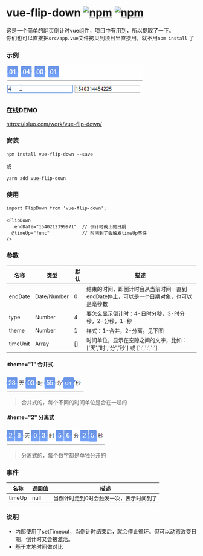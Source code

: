 # vue-flip-down  [![npm](https://img.shields.io/npm/v/vue-flip-down.svg)](https://www.npmjs.com/package/vue-flip-down) [![npm](https://img.shields.io/npm/dy/vue-flip-down.svg)](https://www.npmjs.com/package/vue-flip-down)



这是一个简单的翻页倒计时vue组件，项目中有用到，所以提取了一下。<br/>
你们也可以直接把`src/app.vue`文件拷贝到项目里直接用，就不用`npm install` 了

### 示例
![img](public/demo.gif)

### 在线DEMO
<a href="https://isluo.com/work/vue-filp-down/" target="_blank">https://isluo.com/work/vue-filp-down/</a>


### 安装
```
npm install vue-flip-down --save
```
或
```
yarn add vue-flip-down 
```

### 使用
```vue
import FlipDown from 'vue-flip-down';

<FlipDown
  :endDate="1540212399971"  // 倒计时截止的日期
  @timeUp="func"            // 时间到了会触发timeUp事件
/>
```

### 参数

| 名称    | 类型        | 默认 | 描述                                                                                  |
| ------- | ----------- | ---- | ------------------------------------------------------------------------------------- |
| endDate | Date/Number | 0    | 结束的时间，即倒计时会从当前时间一直到endDate停止，可以是一个日期对象，也可以是毫秒数 |
| type    | Number      | 4    | 要怎么显示倒计时：4-日时分秒，3-时分秒，2-分秒，1-秒                                  |
|theme|Number|1|样式：1-合并，2-分离。见下图|
|timeUnit|Array|\[\]|时间单位，显示在空隙之间的文字，比如：\['天','时','分','秒'\] 或 \[':',':',':'\]|

#### :theme="1" 合并式
![img](public/1.gif)

> 合并式的，每个不同的时间单位是合在一起的

#### :theme="2" 分离式
![img](public/2.gif)

> 分离式的，每个数字都是单独分开的

### 事件
| 名称   | 返回值 | 描述                                    |
| ------ | ------ | --------------------------------------- |
| timeUp | null   | 当倒计时走到0时会触发一次，表示时间到了 |


### 说明

* 内部使用了setTimeout，当倒计时结束后，就会停止循环。但可以动态改变日期，倒计时又会被激活。
* 基于本地时间做对比
